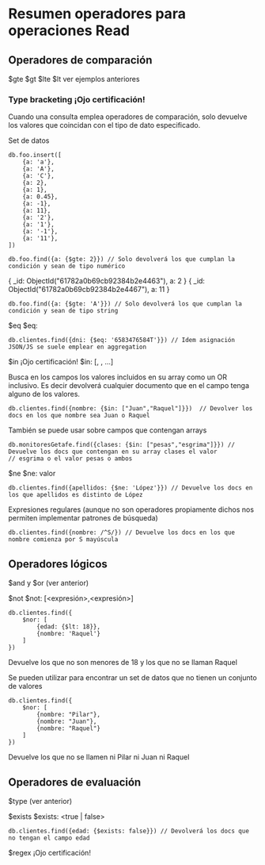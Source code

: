 # Resumen operadores para operaciones Read

## Operadores de comparación

$gte $gt $lte $lt ver ejemplos anteriores

### Type bracketing ¡Ojo certificación!

Cuando una consulta emplea operadores de comparación, solo devuelve los valores que coincidan con el
tipo de dato especificado.

Set de datos

```
db.foo.insert([
    {a: 'a'},
    {a: 'A'},
    {a: 'C'},
    {a: 2},
    {a: 1},
    {a: 0.45},
    {a: -1},
    {a: 11},
    {a: '2'},
    {a: '1'},
    {a: '-1'},
    {a: '11'},
])
```

```
db.foo.find({a: {$gte: 2}}) // Solo devolverá los que cumplan la condición y sean de tipo numérico
```

{ _id: ObjectId("61782a0b69cb92384b2e4463"), a: 2 }
{ _id: ObjectId("61782a0b69cb92384b2e4467"), a: 11 }

```
db.foo.find({a: {$gte: 'A'}}) // Solo devolverá los que cumplan la condición y sean de tipo string
```

$eq
$eq: <valor>


```
db.clientes.find({dni: {$eq: '6583476584T'}}) // Idem asignación JSON/JS se suele emplear en aggregation
```

$in ¡Ojo certificación!
$in: [<valor>, <valor>, ...]

Busca en los campos los valores incluidos en su array como un OR inclusivo. Es decir devolverá cualquier documento
que en el campo tenga alguno de los valores.

```
db.clientes.find({nombre: {$in: ["Juan","Raquel"]}})  // Devolver los docs en los que nombre sea Juan o Raquel
```

También se puede usar sobre campos que contengan arrays

```
db.monitoresGetafe.find({clases: {$in: ["pesas","esgrima"]}}) // Devuelve los docs que contengan en su array clases el valor
// esgrima o el valor pesas o ambos
``` 

$ne
$ne: valor

```
db.clientes.find({apellidos: {$ne: 'López'}}) // Devuelve los docs en los que apellidos es distinto de López
```

Expresiones regulares (aunque no son operadores propiamente dichos nos permiten implementar patrones de búsqueda)

```
db.clientes.find({nombre: /^S/}) // Devuelve los docs en los que nombre comienza por S mayúscula
```

## Operadores lógicos

$and y $or (ver anterior)

$not
$not: [<expresión>,<expresión>]

```
db.clientes.find({
    $nor: [
        {edad: {$lt: 18}},
        {nombre: 'Raquel'}
    ]
})
```
Devuelve los que no son menores de 18 y los que no se llaman Raquel

Se pueden utilizar para encontrar un set de datos que no tienen un conjunto de valores

```
db.clientes.find({
    $nor: [
        {nombre: "Pilar"},
        {nombre: "Juan"},
        {nombre: "Raquel"}
    ]
})
```

Devuelve los que no se llamen ni Pilar ni Juan ni Raquel

## Operadores de evaluación

$type (ver anterior)

$exists
$exists: <true | false>

```
db.clientes.find({edad: {$exists: false}}) // Devolverá los docs que no tengan el campo edad
```

$regex ¡Ojo certificación!